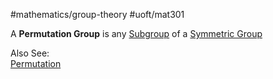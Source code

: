 #mathematics/group-theory #uoft/mat301 

A **Permutation Group** is any [Subgroup](Subgroup.md) of a [Symmetric Group](Symmetric%20Group.md)

Also See:  
	[Permutation](../../Statistics/STA237%20Notes/Permutation.md)